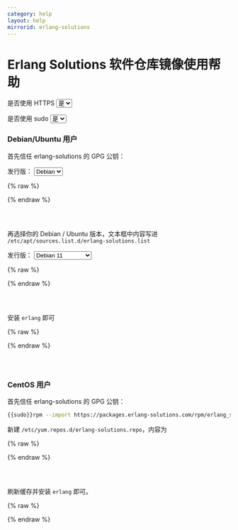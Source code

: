 ```yaml
---
category: help
layout: help
mirrorid: erlang-solutions
---
```


<!-- 本 markdown 从 mirrorz-org/mirrorz-help 自动生成，如需修改，请修改 mirrorz-org/mirrorz-help 的对应部分 -->

# Erlang Solutions 软件仓库镜像使用帮助

<form class="form-inline">
<div class="form-group">
	<label>是否使用 HTTPS</label>
	<select id="http-select" class="form-control content-select" data-target="#content-0,#content-1,#content-2,#content-3,#content-4">
	  <option data-http_protocol="https://" selected>是</option>
	  <option data-http_protocol="http://">否</option>
	</select>
</div>
</form>


<form class="form-inline">
<div class="form-group">
	<label>是否使用 sudo</label>
	<select id="sudo-select" class="form-control content-select" data-target="#content-0,#content-1,#content-2,#content-3,#content-4">
	  <option data-sudo="sudo " data-sudoE="sudo -E " selected>是</option>
	  <option data-sudo="" data-sudoE="">否</option>
	</select>
</div>
</form>



### Debian/Ubuntu 用户

首先信任 erlang-solutions 的 GPG 公钥：



<form class="form-inline">
<div class="form-group">
  <label>发行版：</label>
    <select id="select-0-0" class="form-control content-select" data-target="#content-0">
      <option data-os_name="debian" selected>Debian</option>
      <option data-os_name="ubuntu">Ubuntu</option>
    </select>
</div>
</form>

{% raw %}
<script id="template-0" type="x-tmpl-markup">
curl -s https://packages.erlang-solutions.com/{{os_name}}/erlang_solutions.asc | {{sudo}}apt-key add -
</script>
{% endraw %}

<p></p>

<pre>
<code id="content-0" class="language-bash" data-template="#template-0" data-select="#http-select,#sudo-select,#select-0-0">
</code>
</pre>


再选择你的 Debian / Ubuntu 版本，文本框中内容写进 `/etc/apt/sources.list.d/erlang-solutions.list`



<form class="form-inline">
<div class="form-group">
  <label>发行版：</label>
    <select id="select-1-0" class="form-control content-select" data-target="#content-1">
      <option data-os_name="debian" data-release_name="bullseye" selected>Debian 11</option>
      <option data-os_name="debian" data-release_name="buster">Debian 10</option>
      <option data-os_name="debian" data-release_name="stretch">Debian 9</option>
      <option data-os_name="debian" data-release_name="jessie">Debian 8</option>
      <option data-os_name="ubuntu" data-release_name="focal">Ubuntu 20.04 LTS</option>
      <option data-os_name="ubuntu" data-release_name="bionic">Ubuntu 18.04 LTS</option>
      <option data-os_name="ubuntu" data-release_name="xenial">Ubuntu 16.04 LTS</option>
    </select>
</div>
</form>

{% raw %}
<script id="template-1" type="x-tmpl-markup">
deb {{http_protocol}}{{mirror}}/{{os_name}} {{release_name}} contrib
</script>
{% endraw %}

<p></p>

<pre>
<code id="content-1" class="language-properties" data-template="#template-1" data-select="#http-select,#sudo-select,#select-1-0">
</code>
</pre>



安装 `erlang` 即可



{% raw %}
<script id="template-2" type="x-tmpl-markup">
{{sudo}}apt-get update
{{sudo}}apt-get install -y erlang
</script>
{% endraw %}

<p></p>

<pre>
<code id="content-2" class="language-bash" data-template="#template-2" data-select="#http-select,#sudo-select">
</code>
</pre>


### CentOS 用户

首先信任 erlang-solutions 的 GPG 公钥：

```bash
{{sudo}}rpm --import https://packages.erlang-solutions.com/rpm/erlang_solutions.asc
```

新建 `/etc/yum.repos.d/erlang-solutions.repo`，内容为



{% raw %}
<script id="template-3" type="x-tmpl-markup">
[erlang-solutions]
name=CentOS $releasever - Erlang Solutions
baseurl={{http_protocol}}{{mirror}}/centos/$releasever/
gpgcheck=1
gpgkey=https://packages.erlang-solutions.com/rpm/erlang_solutions.asc
enabled=1
</script>
{% endraw %}

<p></p>

<pre>
<code id="content-3" class="language-ini" data-template="#template-3" data-select="#http-select,#sudo-select">
</code>
</pre>


刷新缓存并安装 `erlang` 即可。



{% raw %}
<script id="template-4" type="x-tmpl-markup">
{{sudo}}yum makecache
{{sudo}}yum install erlang
</script>
{% endraw %}

<p></p>

<pre>
<code id="content-4" class="language-bash" data-template="#template-4" data-select="#http-select,#sudo-select">
</code>
</pre>


